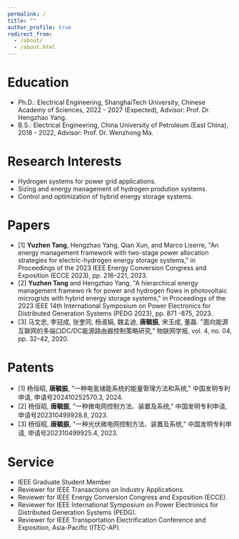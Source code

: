 ```yaml
---
permalink: /
title: ""
author_profile: true
redirect_from: 
  - /about/
  - /about.html
---
```


# Education
- Ph.D.: Electrical Engineering, ShanghaiTech University, Chinese Academy of Sciences, 2022 - 2027 (Expected), Advisor: Prof. Dr. Hengzhao Yang.
- B.S.: Electrical Engineering, China University of Petroleum (East China), 2018 - 2022,  Advisor: Prof. Dr. Wenzhong Ma.

# Research Interests
- Hydrogen systems for power grid applications.
- Sizing and energy management of hydrogen prodution systems.
- Control and optimization of hybrid energy storage systems.

# Papers
- [1] **Yuzhen Tang**, Hengzhao Yang, Qian Xun, and Marco Liserre, "An energy management framework with  two-stage power allocation strategies for electric-hydrogen energy storage systems," in Proceedings of the 2023  IEEE Energy Conversion Congress and Exposition (ECCE 2023), pp. 216–221, 2023.
- [2] **Yuzhen Tang** and Hengzhao Yang, "A hierarchical energy management framewo rk for power  and hydrogen flows in photovoltaic microgrids with hybrid energy storage systems," in  Proceedings of the 2023 IEEE 14th International Symposium on Power Electronics for  Distributed Generation Systems (PEDG 2023), pp. 871 -875, 2023.
- [3] 马文忠, 李冠成, 张奎同, 杨淑娟, 魏孟迪, **唐毓振**, 宋玉成, 董磊. "面向能源互联网的多端口DC/DC能源路由器控制策略研究," 物联网学报, vol. 4, no. 04, pp. 32–42, 2020.

# Patents
- [1] 杨恒昭, **唐毓振**, "一种电氢储能系统的能量管理方法和系统," 中国发明专利申请, 申请号202410252570.3, 2024.
- [2] 杨恒昭, **唐毓振**, "一种微电网控制方法、装置及系统," 中国发明专利申请, 申请号202310499928.8, 2023.
- [3] 杨恒昭, **唐毓振**, "一种光伏微电网控制方法、装置及系统," 中国发明专利申请, 申请号202310499925.4, 2023.

# Service
- IEEE Graduate Student Member
- Reviewer for IEEE Transactions on Industry Applications.
- Reviewer for IEEE Energy Conversion Congress and Exposition (ECCE).
- Reviewer for IEEE International Symposium on Power Electronics for Distributed Generation Systems (PEDG).
- Reviewer for IEEE Transportation Electrification Conference and Exposition, Asia-Pacific (ITEC-AP).
